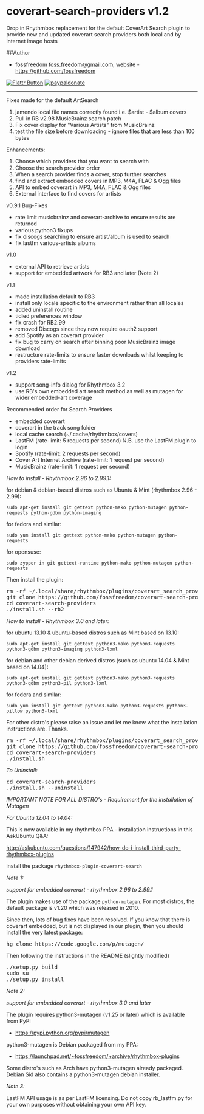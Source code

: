 coverart-search-providers v1.2
=========================

Drop in Rhythmbox replacement for the default CoverArt Search plugin to provide new and updated coverart search providers both local and by internet image hosts

##Author

 - fossfreedom <foss.freedom@gmail.com>, website - https://github.com/fossfreedom

[![Flattr Button](http://api.flattr.com/button/button-compact-static-100x17.png "Flattr This!")](http://flattr.com/thing/1811718/ "fossfreedom")  [![paypaldonate](https://www.paypalobjects.com/en_GB/i/btn/btn_donate_SM.gif)](https://www.paypal.com/cgi-bin/webscr?cmd=_s-xclick&hosted_button_id=KBV682WJ3BDGL)

-------------

Fixes made for the default ArtSearch

1. jamendo local file names correctly found i.e. $artist - $album covers
2. Pull in RB v2.98 MusicBrainz search patch
3. Fix cover display for "Various Artists" from MusicBrainz
4. test the file size before downloading - ignore files that are less than 100 bytes


Enhancements:

1. Choose which providers that you want to search with
2. Choose the search provider order
2. When a search provider finds a cover, stop further searches
3. find and extract embedded covers in MP3, M4A, FLAC & Ogg files
4. API to embed coverart in MP3, M4A, FLAC & Ogg files
5. External interface to find covers for artists

v0.9.1 Bug-Fixes

 - rate limit musicbrainz and coverart-archive to ensure results are returned
 - various python3 fixups
 - fix discogs searching to ensure artist/album is used to search
 - fix lastfm various-artists albums
 
v1.0

 - external API to retrieve artists
 - support for embedded artwork for RB3 and later (Note 2)
 
v1.1

 - made installation default to RB3
 - install only locale specific to the environment rather than all locales
 - added uninstall routine
 - tidied preferences window
 - fix crash for RB2.99
 - removed Discogs since they now require oauth2 support
 - add Spotify as an coverart provider
 - fix bug to carry on search after binning poor MusicBrainz image download
 - restructure rate-limits to ensure faster downloads whilst keeping to providers rate-limits

v1.2
 - support song-info dialog for Rhythmbox 3.2
 - use RB's own embedded art search method as well as mutagen for wider embedded-art coverage

Recommended order for Search Providers

 - embedded coverart
 - coverart in the track song folder
 - local cache search (~/.cache/rhythmbox/covers)
 - LastFM (rate-limit: 5 requests per second) N.B. use the LastFM plugin to login
 - Spotify (rate-limit: 2 requests per second)
 - Cover Art Internet Archive (rate-limit: 1 request per second)
 - MusicBrainz (rate-limit: 1 request per second)

*How to install - Rhythmbox 2.96 to 2.99.1:*

for debian & debian-based distros such as Ubuntu & Mint (rhythmbox 2.96 - 2.99):

    sudo apt-get install git gettext python-mako python-mutagen python-requests python-gdbm python-imaging

for fedora and similar:

    sudo yum install git gettext python-mako python-mutagen python-requests
    
for opensuse:
 
    sudo zypper in git gettext-runtime python-mako python-mutagen python-requests

Then install the plugin:

<pre>
rm -rf ~/.local/share/rhythmbox/plugins/coverart_search_providers
git clone https://github.com/fossfreedom/coverart-search-providers.git
cd coverart-search-providers
./install.sh --rb2
</pre>

*How to install - Rhythmbox 3.0 and later:*

for ubuntu 13.10 & ubuntu-based distros such as Mint based on 13.10:

    sudo apt-get install git gettext python3-mako python3-requests python3-gdbm python3-imaging python3-lxml
    
for debian and other debian derived distros (such as ubuntu 14.04 & Mint based on 14.04):

    sudo apt-get install git gettext python3-mako python3-requests python3-gdbm python3-pil python3-lxml
   
for fedora and similar:

    sudo yum install git gettext python3-mako python3-requests python3-pillow python3-lxml

For other distro's please raise an issue and let me know what the installation instructions are.  Thanks.

<pre>
rm -rf ~/.local/share/rhythmbox/plugins/coverart_search_providers
git clone https://github.com/fossfreedom/coverart-search-providers.git
cd coverart-search-providers
./install.sh
</pre>

*To Uninstall:*

<pre>
cd coverart-search-providers
./install.sh --uninstall
</pre>

*IMPORTANT NOTE FOR ALL DISTRO's - Requirement for the installation of Mutagen*

*For Ubuntu 12.04 to 14.04:* 

This is now available in my rhythmbox PPA - installation instructions in this AskUbuntu Q&A:

http://askubuntu.com/questions/147942/how-do-i-install-third-party-rhythmbox-plugins

install the package `rhythmbox-plugin-coverart-search`

*Note 1:*

*support for embedded coverart - rhythmbox 2.96 to 2.99.1*

The plugin makes use of the package `python-mutagen`.  For most distros, the default package is v1.20 which was released in 2010.

Since then, lots of bug fixes have been resolved.  If you know that there is coverart embedded, but is not displayed
in our plugin, then you should install the very latest package:

<pre>
hg clone https://code.google.com/p/mutagen/
</pre>

Then following the instructions in the README (slightly modified)

<pre>
./setup.py build
sudo su
./setup.py install 
</pre>

*Note 2:*

*support for embedded coverart - rhythmbox 3.0 and later*

The plugin requires python3-mutagen (v1.25 or later) which is available from PyPi

 - https://pypi.python.org/pypi/mutagen
 
python3-mutagen is Debian packaged from my PPA:

 - https://launchpad.net/~fossfreedom/+archive/rhythmbox-plugins
 
Some distro's such as Arch have python3-mutagen already packaged.  Debian Sid also contains a python3-mutagen debian installer.

*Note 3:*

LastFM API usage is as per LastFM licensing.  Do not copy rb_lastfm.py for your own purposes without obtaining your own API key.
